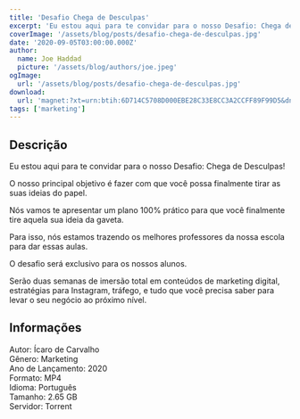 ```yaml
---
title: 'Desafio Chega de Desculpas'
excerpt: 'Eu estou aqui para te convidar para o nosso Desafio: Chega de Desculpas!O nosso principal objetivo é fazer com que você possa finalmente tirar as suas ideias do papel.Nós vamos te apresentar um plano 100% prático para que você finalmente tire aquela sua ideia da gaveta.<p'
coverImage: '/assets/blog/posts/desafio-chega-de-desculpas.jpg'
date: '2020-09-05T03:00:00.000Z'
author:
  name: Joe Haddad
  picture: '/assets/blog/authors/joe.jpeg'
ogImage:
  url: '/assets/blog/posts/desafio-chega-de-desculpas.jpg'
download:
  url: 'magnet:?xt=urn:btih:6D714C5708D000EBE28C33E8CC3A2CCFF89F99D5&dn=Chega%20de%20desculpas&tr=udp%3a%2f%2ftracker.openbittorrent.com%3a1337%2fannounce&tr=udp%3a%2f%2ftracker.opentrackr.org%3a1337%2fannounce'
tags: ['marketing']
---
```

<h2>Descrição</h2>
<p></p><p>Eu estou aqui para te convidar para o nosso Desafio: Chega de Desculpas!</p><p>O nosso principal objetivo é fazer com que você possa finalmente tirar as suas ideias do papel.</p><p>Nós vamos te apresentar um plano 100% prático para que você finalmente tire aquela sua ideia da gaveta.</p><p>Para isso, nós estamos trazendo os melhores professores da nossa escola para dar essas aulas.</p><p>O desafio será exclusivo para os nossos alunos.</p><p>Serão duas semanas de imersão total em conteúdos de marketing digital, estratégias para Instagram, tráfego, e tudo que você precisa saber para levar o seu negócio ao próximo nível.</p><h2>Informações</h2><p>Autor: Ícaro de Carvalho<br/>Gênero: Marketing<br/>Ano de Lançamento: 2020<br/>Formato: MP4<br/>Idioma: Português<br/>Tamanho: 2.65 GB<br/>Servidor: Torrent</p>